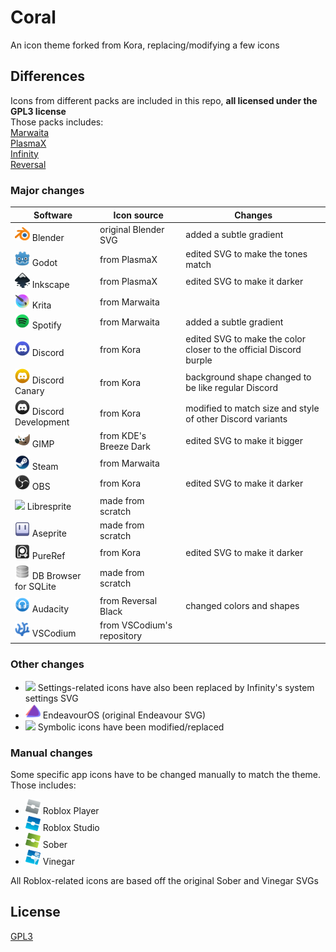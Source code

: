 
# Coral
An icon theme forked from Kora, replacing/modifying a few icons

## Differences
Icons from different packs are included in this repo, **all licensed under the GPL3 license**  
Those packs includes:  
[Marwaita](https://www.gnome-look.org/p/1239855)  
[PlasmaX](https://www.gnome-look.org/p/1367155)  
[Infinity](https://www.gnome-look.org/p/2112373)  
[Reversal](https://www.gnome-look.org/p/1340791)

### Major changes

|  Software | Icon source | Changes | 
 | ---|---|---| 
 | <img src="./coral/apps/scalable//blender.svg" width="24"/> Blender | original Blender SVG | added a subtle gradient|
| <img src="./coral/apps/scalable//godot.svg" width="24"/> Godot | from PlasmaX | edited SVG to make the tones match|
| <img src="./coral/apps/scalable//inkscape.svg" width="24"/> Inkscape | from PlasmaX | edited SVG to make it darker|
| <img src="./coral/apps/scalable//krita.svg" width="24"/> Krita | from Marwaita | |
| <img src="./coral/apps/scalable//spotify-client.svg" width="24"/> Spotify | from Marwaita | added a subtle gradient|
| <img src="./coral/apps/scalable//discord.svg" width="24"/> Discord | from Kora | edited SVG to make the color closer to the official Discord burple|
| <img src="./coral/apps/scalable//discord-canary.svg" width="24"/> Discord Canary | from Kora | background shape changed to be like regular Discord|
| <img src="./coral/apps/scalable//discord-development.svg" width="24"/> Discord Development | from Kora | modified to match size and style of other Discord variants|
| <img src="./coral/apps/scalable//gimp.svg" width="24"/> GIMP | from KDE's Breeze Dark | edited SVG to make it bigger|
| <img src="./coral/apps/scalable//steam.svg" width="24"/> Steam | from Marwaita | |
| <img src="./coral/apps/scalable//obs.svg" width="24"/> OBS | from Kora | edited SVG to make it darker|
| <img src="./coral/apps/scalable//libresprite.svg" width="24"/> Libresprite | made from scratch | |
| <img src="./coral/apps/scalable//aseprite.svg" width="24"/> Aseprite | made from scratch | |
| <img src="./coral/apps/scalable//pureref.svg" width="24"/> PureRef | from Kora | edited SVG to make it darker|
| <img src="./coral/apps/scalable//sqlitebrowser.svg" width="24"/> DB Browser for SQLite | made from scratch | |
| <img src="./coral/apps/scalable//audacity.svg" width="24"/> Audacity | from Reversal Black | changed colors and shapes|
| <img src="./coral/apps/scalable//vscodium.svg" width="24"/> VSCodium | from VSCodium's repository | |


### Other changes
- <img src="./coral/apps/scalable/computersettings.svg" width="24"/> Settings-related icons have also been replaced by Infinity's system settings SVG
- <img src="./coral/apps/scalable/endeavouros.svg" width="24"/> EndeavourOS (original Endeavour SVG)
- <img src="./coral/apps/scalable/computer-log-out.svg" width="24"/> Symbolic icons have been modified/replaced

### Manual changes
Some specific app icons have to be changed manually to match the theme. Those includes:
- <img src="./manual/roblox.svg" width="24"/> Roblox Player
- <img src="./manual/roblox-studio.svg" width="24"/> Roblox Studio
- <img src="./manual/sober.svg" width="24"/> Sober
- <img src="./manual/vinegar.svg" width="24"/> Vinegar  

All Roblox-related icons are based off the original Sober and Vinegar SVGs

## License
[GPL3](https://www.gnu.org/licenses/gpl-3.0-standalone.html)

